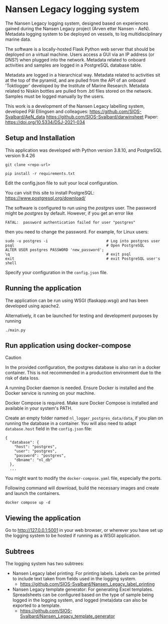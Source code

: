 # Nansen Legacy logging system

The Nansen Legacy logging system, designed based on experiences gained during the Nansen Legacy project (Arven etter Nansen - AeN). Metadata logging system to be deployed on vessels, to log multidisciplinary marine data.

The software is a locally-hosted Flask Python web server that should be deployed on a virtual machine. Users access a GUI via an IP address (or DNS?) when plugged into the network. Metadata related to onboard activities and samples are logged in a PostgreSQL database table.

Metadata are logged in a hierarchical way. Metadata related to activities sit at the top of the pyramid, and  are pulled from the API of an onboard 'Toktlogger' developed by the Institute of Marine Research. Metadata related to Niskin bottles are pulled from .btl files stored on the network. Samples must be logged manually by the users.  

This work is a development of the Nansen Legacy labelling system, developed Pål Ellingsen and colleagues:
https://github.com/SIOS-Svalbard/AeN_data
https://github.com/SIOS-Svalbard/darwinsheet
Paper: https://doi.org/10.5334/DSJ-2021-034

## Setup and Installation

This application was developed with Python version 3.8.10, and PostgreSQL version 9.4.26

```
git clone <repo-url>

pip install -r requirements.txt
```

Edit the config.json file to suit your local configuration.

You can visit this site to install PostgreSQL: https://www.postgresql.org/download/

The software is configured to run using the *postgres* user. The password might be *postgres* by default. However, if you get an error like

`FATAL:  password authentication failed for user "postgres"`

then you need to change the password. For example, for Linux users:

```
sudo -u postgres -i                          # Log into postgres user
psql                                         # Open PostgreSQL
ALTER USER postgres PASSWORD 'new_password';
\q                                           # exit psql
exit                                         # exit PostgreSQL user's shell
```

Specify your configuration in the `config.json` file.

## Running the application

The application can be run using WSGI (flaskapp.wsgi) and has been developed using apache2.

Alternatively, it can be launched for testing and development purposes by running

```
./main.py
```

## Run application using docker-compose

> [!CAUTION]
> In the provided configuration, the postgres database is also ran in a docker container.
> This is not recommended in a production environment due to the risk of data loss.

A running Docker daemon is needed. Ensure Docker is installed and the Docker service is running on your machine.

Docker Compose is required. Make sure Docker Compose is installed and available in your system's PATH.

Create an empty folder named `nl_logger_postgres_data/data`, if you plan on running the database in a container.
You will also need to adapt `database.host` field in the `config.json` file:
```
{
  "database": {
    "host": "postgres",
    "user": "postgres",
    "password": "postgres",
    "dbname": "nl_db"
  },
  ...
```

You might want to modify the `docker-compose.yaml` file, especially the ports.

Following command will download, build the necessary images and create and launch the containers.
```
docker compose up -d
```

## Viewing the application

Go to http://127.0.0.1:5001 in your web browser, or wherever you have set up the logging system to be hosted if running as a WSGI application.

## Subtrees

The logging system has two subtrees:

* Nansen Legacy label printing: For printing labels. Labels can be printed to include text taken from fields used in the logging system.
	- https://github.com/SIOS-Svalbard/Nansen_Legacy_label_printing
* Nansen Legacy template generator: For generating Excel templates. Spreadsheets can be configured based on the type of sample being logged in the logging system, and logged (meta)data can also be exported to a template.
	- https://github.com/SIOS-Svalbard/Nansen_Legacy_template_generator
